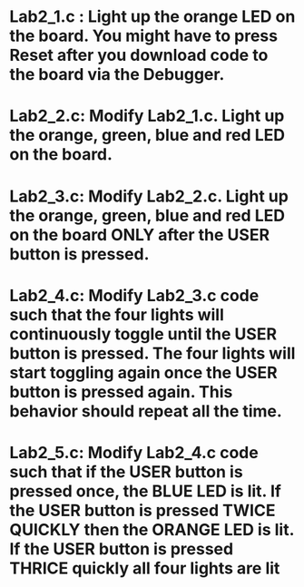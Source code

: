 # Lab2_1.c : Light up the orange LED on the board. You might have to press Reset after you download code to the board via the Debugger.
# Lab2_2.c: Modify Lab2_1.c. Light up the orange, green, blue and red LED on the board.
# Lab2_3.c: Modify Lab2_2.c. Light up the orange, green, blue and red LED on the board ONLY after the USER button is pressed.
# Lab2_4.c: Modify Lab2_3.c code such that the four lights will continuously toggle until the USER button is pressed. The four lights will start toggling again once the USER button is pressed again.  This behavior should repeat all the time.
# Lab2_5.c: Modify Lab2_4.c code such that if the USER button is pressed once, the BLUE LED is lit. If the USER button is pressed TWICE QUICKLY then the ORANGE LED is lit. If the USER button is pressed THRICE quickly all four lights are lit